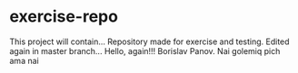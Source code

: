 # exercise-repo

This project will contain...
Repository made for exercise and testing.
Edited again in master branch...
Hello, again!!!
Borislav Panov.
Nai golemiq pich ama nai


